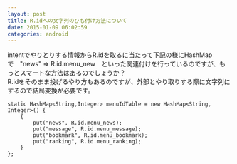 ```yaml
---
layout: post
title: R.idへの文字列のひも付け方法について
date: 2015-01-09 06:02:59
categories: android
---
```

<!-- {% raw %} -->
<p>intentでやりとりする情報からR.idを取るに当たって下記の様にHashMapで　"news" => R.id.menu_new　といった関連付けを行っているのですが、もっとスマートな方法はあるのでしょうか？<br>
R.idをそのまま投げるやり方もあるのですが、外部とやり取りする際に文字列にするので結局変換が必要です。</p>

<pre><code>static HashMap&lt;String,Integer&gt; menuIdTable = new HashMap&lt;String, Integer&gt;() {
    {
        put("news", R.id.menu_news);
        put("message", R.id.menu_message);
        put("bookmark", R.id.menu_bookmark);
        put("ranking", R.id.menu_ranking);
    }
};
</code></pre>
<!-- {% endraw %} -->
